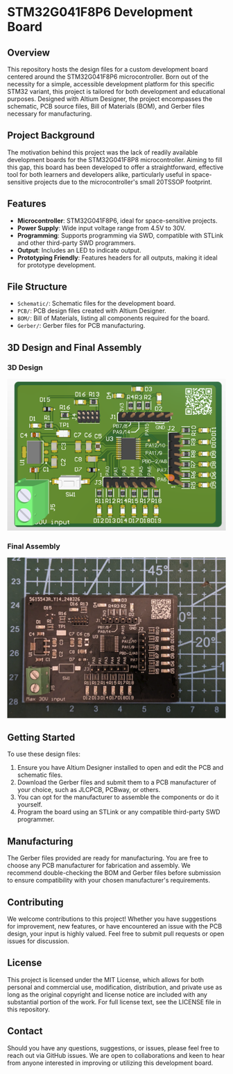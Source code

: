 # STM32G041F8P6 Development Board

## Overview
This repository hosts the design files for a custom development board centered around the STM32G041F8P6 microcontroller. Born out of the necessity for a simple, accessible development platform for this specific STM32 variant, this project is tailored for both development and educational purposes. Designed with Altium Designer, the project encompasses the schematic, PCB source files, Bill of Materials (BOM), and Gerber files necessary for manufacturing.

## Project Background
The motivation behind this project was the lack of readily available development boards for the STM32G041F8P8 microcontroller. Aiming to fill this gap, this board has been developed to offer a straightforward, effective tool for both learners and developers alike, particularly useful in space-sensitive projects due to the microcontroller's small 20TSSOP footprint.

## Features
- **Microcontroller**: STM32G041F8P6, ideal for space-sensitive projects.
- **Power Supply**: Wide input voltage range from 4.5V to 30V.
- **Programming**: Supports programming via SWD, compatible with STLink and other third-party SWD programmers.
- **Output**: Includes an LED to indicate output.
- **Prototyping Friendly**: Features headers for all outputs, making it ideal for prototype development.

## File Structure
- `Schematic/`: Schematic files for the development board.
- `PCB/`: PCB design files created with Altium Designer.
- `BOM/`: Bill of Materials, listing all components required for the board.
- `Gerber/`: Gerber files for PCB manufacturing.

## 3D Design and Final Assembly
### 3D Design
![3D Design of the PCB](/images/Top.png)

### Final Assembly
![Final Assembly of the PCB](/images/Top_assembled.png)

## Getting Started
To use these design files:
1. Ensure you have Altium Designer installed to open and edit the PCB and schematic files.
2. Download the Gerber files and submit them to a PCB manufacturer of your choice, such as JLCPCB, PCBway, or others.
3. You can opt for the manufacturer to assemble the components or do it yourself.
4. Program the board using an STLink or any compatible third-party SWD programmer.

## Manufacturing
The Gerber files provided are ready for manufacturing. You are free to choose any PCB manufacturer for fabrication and assembly. We recommend double-checking the BOM and Gerber files before submission to ensure compatibility with your chosen manufacturer's requirements.

## Contributing
We welcome contributions to this project! Whether you have suggestions for improvement, new features, or have encountered an issue with the PCB design, your input is highly valued. Feel free to submit pull requests or open issues for discussion.

## License
This project is licensed under the MIT License, which allows for both personal and commercial use, modification, distribution, and private use as long as the original copyright and license notice are included with any substantial portion of the work. For full license text, see the LICENSE file in this repository.

## Contact
Should you have any questions, suggestions, or issues, please feel free to reach out via GitHub issues. We are open to collaborations and keen to hear from anyone interested in improving or utilizing this development board.

